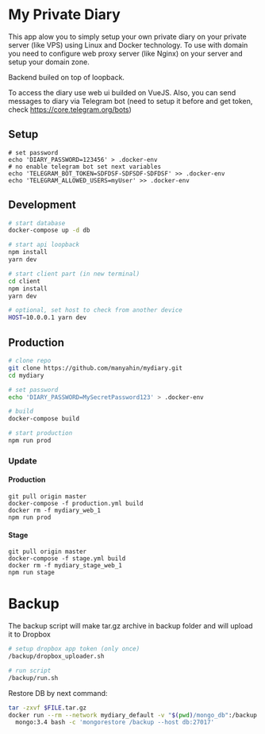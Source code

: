 # My Private Diary

This app alow you to simply setup your own private diary on your private server (like VPS) using Linux and Docker technology. To use with domain you need to configure web proxy server (like Nginx) on your server and setup your domain zone.

Backend builed on top of loopback.

To access the diary use web ui builded on VueJS.
Also, you can send messages to diary via Telegram bot (need to setup it before and get token, check https://core.telegram.org/bots)

## Setup

    # set password
    echo 'DIARY_PASSWORD=123456' > .docker-env
    # no enable telegram bot set next variables
    echo 'TELEGRAM_BOT_TOKEN=SDFDSF-SDFSDF-SDFDSF' >> .docker-env
    echo 'TELEGRAM_ALLOWED_USERS=myUser' >> .docker-env


## Development

```bash
# start database
docker-compose up -d db

# start api loopback
npm install
yarn dev

# start client part (in new terminal)
cd client
npm install
yarn dev

# optional, set host to check from another device
HOST=10.0.0.1 yarn dev
```

## Production

```bash
# clone repo
git clone https://github.com/manyahin/mydiary.git
cd mydiary

# set password
echo 'DIARY_PASSWORD=MySecretPassword123' > .docker-env

# build
docker-compose build

# start production
npm run prod
```

### Update

#### Production

    git pull origin master
    docker-compose -f production.yml build
    docker rm -f mydiary_web_1
    npm run prod

#### Stage

    git pull origin master
    docker-compose -f stage.yml build
    docker rm -f mydiary_stage_web_1
    npm run stage

# Backup

The backup script will make tar.gz archive in backup folder and will upload it to Dropbox

```bash
# setup dropbox app token (only once)
/backup/dropbox_uploader.sh

# run script
/backup/run.sh
```

Restore DB by next command:

```bash
tar -zxvf $FILE.tar.gz
docker run --rm --network mydiary_default -v "$(pwd)/mongo_db":/backup \
  mongo:3.4 bash -c 'mongorestore /backup --host db:27017'
```

